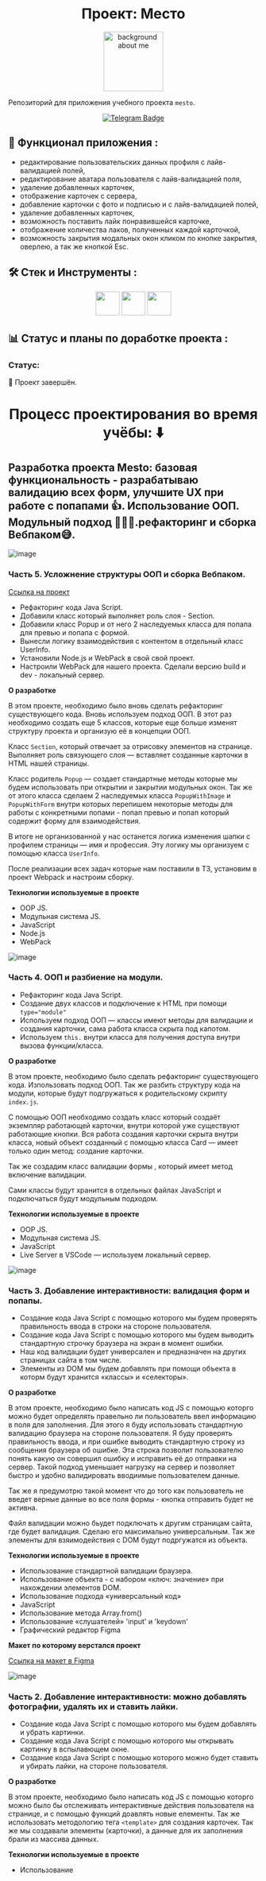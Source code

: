 
<div id="header" align="center">
  <h1>Проект: Место</h1>
</div>
<div align="center">
  <img src="./src/images/GIF-prj-place-min.gif" alt="background about me" width="120"/>
</div>
<!--
![GIF-header-movies-explorer-api](https://github.com/forgohill/movies-explorer-api/assets/105547969/b3c82933-ba68-4478-9eaa-43fe38c7e0b7)
 -->


Репозиторий для приложения учебного проекта `mesto`.

<div id="badges" align="center">
  <a target='_blank' rel='noreferrer' href="https://forgohill.github.io/mesto/">
    <img src="https://img.shields.io/badge/Ссылка на проект-2AABED" alt="Telegram Badge"/>
  </a>
</div>

## 🧱 Функционал приложения :

 - редактирование пользовательских данных профиля с лайв-валидацией полей,
 - редактирование аватара пользователя с лайв-валидацией поля,
 - удаление добавленных карточек,
 - отображение карточек с сервера,
 - добавление карточки с фото и подписью и с лайв-валидацией полей,
 - удаление добавленных карточек,
 - возможность поставить лайк понравившейся карточке,
 - отображение количества лаков, полученных каждой карточкой,
 - возможность закрытия модальных окон кликом по кнопке закрытия, оверлею, а так же кнопкой Esc.



## 🛠️ Стек и Инструменты :

<div align="center">
<img src="https://raw.githubusercontent.com/devicons/devicon/55609aa5bd817ff167afce0d965585c92040787a/icons/javascript/javascript-plain.svg" style="width: 48px"/>
<img src="https://raw.githubusercontent.com/devicons/devicon/55609aa5bd817ff167afce0d965585c92040787a/icons/html5/html5-plain.svg" style="width: 48px"/>
<img src="https://raw.githubusercontent.com/devicons/devicon/55609aa5bd817ff167afce0d965585c92040787a/icons/css3/css3-plain.svg" style="width: 48px"/>
</div>

## 📊 Статус и планы по доработке проекта :

### Статус:
🚩 Проект завершён.

<div id="header" align="center">
  <h1>Процесс проектирования во время учёбы: ⬇️</h1>
</div>

## Разработка проекта Mesto: базовая функциональность - разрабатываю валидацию всех форм, улучшите UX при работе с попапами 👍. Использование ООП. Модульный подход 🚀🚀🚀.рефакторинг и сборка Вебпаком😅.

![image](./src/images/mem__oop_8pr.jpg)



###  Часть 5. Усложнение структуры ООП и сборка Вебпаком.
[Ссылка на проект](https://forgohill.github.io/mesto/)

* Рефакторинг кода Java Script.
* Добавили класс который выполняет роль слоя - Section.
* Добавили класс Popup и от него 2 наследуемых класса для попапа для превью и попапа с формой.
* Вынесли логику взаимодействия с контентом в отдельный класс UserInfo.
* Установили Node.js и WebPack в свой свой проект.
* Настроили WebPack для нашего проекта. Сделали версию build и dev - локальный сервер.


**О разработке**

В этом проекте, необходимо было вновь сделать рефакторинг существующего кода. Вновь используем подход ООП. В этот раз необходимо создать еще 5 классов, которые еще больше изменят структуру проекта и организую её в концепции ООП.

Класс `Section`, который отвечает за отрисовку элементов на странице. Выполняет роль связующего слоя — вставляет созданные карточки в HTML нашей страницы.

Класс родитель `Popup` — создает стандартные методы которые мы будем использовать при открытии и закрытии модульных окон. Так же от этого класса сделаем 2 наследуемых класса `PopupWithImage` и `PopupWithForm` внутри которых перепишем некоторые методы для работы с конкретными попами - попап превью и попап который содержит форму для взаимодействия.

В итоге не организованной у нас останется логика изменения шапки с профилем страницы — имя и профессия. Эту логику мы организуем с помощью класса `UserInfo`.

После реализации всех задач которые нам поставили в ТЗ, установим в проект Webpack и настроим сборку.

**Технологии используемые в проекте**

* OOP JS.
* Модульная система JS.
* JavaScript
* Node.js
* WebPack



![image](./src/images/mem__oop_@0,5x.jpg)
###  Часть 4. ООП и разбиение на модули.


* Рефакторинг кода Java Script.
* Создание двух классов и подключение к HTML при помощи `type="module"`
* Используем подход ООП — классы имеют методы для валидации и создания карточки, сама работа класса скрыта под капотом.
* Используем `this.` внутри класса для получения доступа внутри вызова функции/класса.


**О разработке**

В этом проекте, необходимо было сделать рефакторинг существующего кода. Изпользовать подход ООП. Так же разбить структуру кода на модули, которые будут подгружаться к родительскому скрипту `index.js`.

C помощью ООП необходимо создать класс который создаёт экземпляр работающей карточки, внутри которой уже существуют работающие кнопки. Вся работа создания карточки скрыта внутри класса, новый объект созданный с помощью класса Card — имеет только один метод: создание карточки.

Так же создадим класс валидации формы , который имеет метод включение валидации.

Сами классы будут хранится в отдельных файлах JavaScript и подключаться будут модульным подходом.

**Технологии используемые в проекте**

* OOP JS.
* Модульная система JS.
* JavaScript
* Live Server в VSCode — используем локальный сервер.


![image](./src/images/project__mesto_6pr.gif)
###  Часть 3. Добавление интерактивности: валидация форм и попапы.


* Создание кода Java Script с помощью которого мы будем проверять правильность ввода в строки на стороне пользователя.
* Создание кода Java Script с помощью которого мы будем выводить стандартную строчку браузера на экран в момент ошибки.
* Наш код валидации будет универсален и предназначен на других страницах сайта в том числе.
* Элементы из DOM мы будем добавлять при помощи объекта в которм будут хранится «классы» и «селекторы».


**О разработке**

В этом проекте, необходимо было написать код JS с помощью которго можно будет определять правельно ли пользователь ввел информацию в поля для заполнения. Для этого я буду использовать стандартную валидацию браузера на стороне пользователя. Я буду проверять правильность ввода, и при ошибке выводить стандартную строку из сообщения браузера об ошибке. Эта строка позволит пользователю понять какую он совершил ошибку и исправить её до отправки на сервер. Такой подход уменьшает нагрузку на сервер и позволяет быстро и удобно валидировать вводиимые пользователем данные.

Так же я предумотрю такой момент что до того как пользователь не введет верные данные во все поля формы - кнопка отправить будет не активна.

Файл валидации можно бьудет подключать к другим страницам сайта, где будет валидация. Сделаю его максимально универсальным. Так же элементы для взяимодействия с DOM будут подргужатся из объекта.

**Технологии используемые в проекте**

* Использование стандартной валидации браузера.
* Использование объекта - с набором «ключ: значение» при нахождении элементов DOM.
* Использование подхода «универсальный код»
* JavaScript
* Использование метода Array.from()
* Использование «слушателей» 'input' и 'keydown'
* Графический редактор Figma

**Макет по которому верстался проект**

[Ссылка на макет в Figma](https://www.figma.com/file/kRVLKwYG3d1HGLvh7JFWRT/JavaScript.-Sprint-6?node-id=0%3A1)


![image](https://github.com/forgohill/mesto/raw/main/src/images/project__mesto_5pr.gif)

###  Часть 2. Добавление интерактивности: можно добавлять фотографии, удалять их и ставить лайки.



* Создание кода Java Script с помощью которого мы будем добавлять и убрать картинки.
* Создание кода Java Script с помощью которого мы открывать картинку в вспылавющем окне.
* Создание кода Java Script с помощью которого можно будет ставить и убирать лайки, на стороне пользователя.


**О разработке**

В этом проекте, необходимо было написать код JS с помощью которго можно было бы отслеживать интерактивные действия пользователя на странице, и с помощью функций доавлять новые елементы. Так же использовать методологию тега `<template>` для создания карточек. Так же мы создавали элементы (карточки), а данные для их заполнения брали из массива данных.

**Технологии используемые в проекте**

* Использование <template>
* Использование .addEventListner('событие', функция)
* Использование evt.target
* JavaScript
* Использование метода .forEach()
* Создание эелемeнтов и заполнение их контентом из массива с данными

**Макет по которому верстался проект**

[Ссылка на макет в Figma](https://www.figma.com/file/bjyvbKKJN2naO0ucURl2Z0/JavaScript.-Sprint-5?node-id=0%3A1)



### Часть 1. Базовая функциональность - редактирование профиля страницы.

![image](./src/images/project__mesto.gif)

* Создание структуры страницы по БЭМ
* Адаптирование страницы под различные экраны и устройства
* Создание кода JavaScript который обеспечивает некоторую функциональность на стороне пользователя.


**О разработке**

В этом проекте, в отличие от пред идущего необходимо было не только создать страницу с CSS структурой по БЭМ(Nested), но так же создать popUp окно, в котором будет находиться 2 текстовых поля для редактирования шапки профиля на созданной странице. С помощью JS необходимо было связать работу этих полей для ввода данных с информацией на странице. Нажав кнопку «СОХРАНИТЬ» пользователь может изменить имя и должность в шапке профиля. Так же появление и закрытие окна popUp реализована при помощи JavaScript.

**Технологии используемые в проекте**

* Grid Layout
* Flex
* Применение медиазапросов
* JavaScript
* обращение к элементам через классы
* запись контента напрямую в элементы

**Макет по которому верстался проект**

* [Ссылка на макет в Figma](https://www.figma.com/file/2cn9N9jSkmxD84oJik7xL7/JavaScript.-Sprint-4?node-id=0%3A1)

